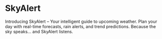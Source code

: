 # SkyAlert
Introducing SkyAlert – Your intelligent guide to upcoming weather. Plan your day with real-time forecasts, rain alerts, and trend predictions. Because the sky speaks... and SkyAlert listens.
